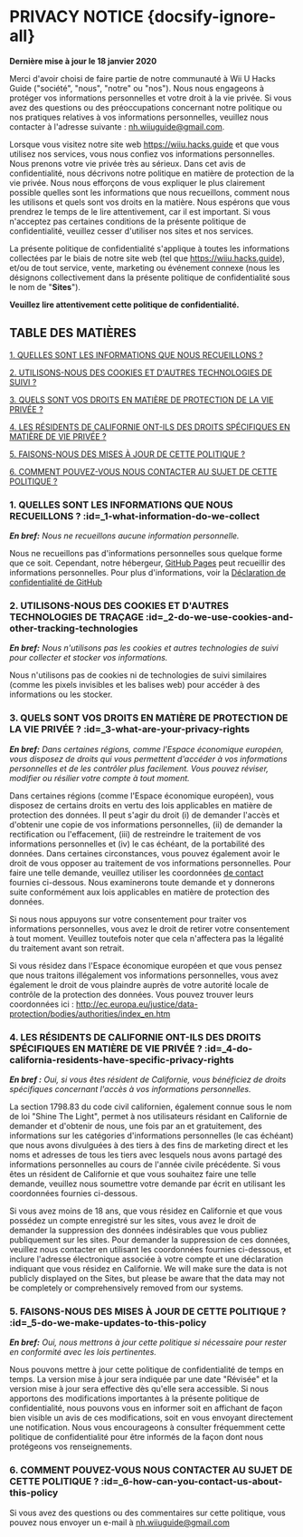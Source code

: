 # PRIVACY NOTICE {docsify-ignore-all}

**Dernière mise à jour le 18 janvier 2020**


Merci d'avoir choisi de faire partie de notre communauté à Wii U Hacks Guide ("société", "nous", "notre" ou "nos"). Nous nous engageons à protéger vos informations personnelles et votre droit à la vie privée. Si vous avez des questions ou des préoccupations concernant notre politique ou nos pratiques relatives à vos informations personnelles, veuillez nous contacter à l'adresse suivante : nh.wiiuguide@gmail.com.

Lorsque vous visitez notre site web https://wiiu.hacks.guide et que vous utilisez nos services, vous nous confiez vos informations personnelles. Nous prenons votre vie privée très au sérieux. Dans cet avis de confidentialité, nous décrivons notre politique en matière de protection de la vie privée. Nous nous efforçons de vous expliquer le plus clairement possible quelles sont les informations que nous recueillons, comment nous les utilisons et quels sont vos droits en la matière. Nous espérons que vous prendrez le temps de le lire attentivement, car il est important. Si vous n'acceptez pas certaines conditions de la présente politique de confidentialité, veuillez cesser d'utiliser nos sites et nos services.

La présente politique de confidentialité s'applique à toutes les informations collectées par le biais de notre site web (tel que https://wiiu.hacks.guide), et/ou de tout service, vente, marketing ou événement connexe (nous les désignons collectivement dans la présente politique de confidentialité sous le nom de "**Sites**").

**Veuillez lire attentivement cette politique de confidentialité.**


## TABLE DES MATIÈRES

[1. QUELLES SONT LES INFORMATIONS QUE NOUS RECUEILLONS ?](privacy-policy?id=_1-what-information-do-we-collect)

[2. UTILISONS-NOUS DES COOKIES ET D'AUTRES TECHNOLOGIES DE SUIVI ?](privacy-policy?id=_2-do-we-use-cookies-and-other-tracking-technologies)

[3. QUELS SONT VOS DROITS EN MATIÈRE DE PROTECTION DE LA VIE PRIVÉE ?](privacy-policy?id=_3-what-are-your-privacy-rights)

[4. LES RÉSIDENTS DE CALIFORNIE ONT-ILS DES DROITS SPÉCIFIQUES EN MATIÈRE DE VIE PRIVÉE ?](privacy-policy?id=_4-do-california-residents-have-specific-privacy-rights)

[5. FAISONS-NOUS DES MISES À JOUR DE CETTE POLITIQUE ?](privacy-policy?id=_5-do-we-make-updates-to-this-policy)

[6. COMMENT POUVEZ-VOUS NOUS CONTACTER AU SUJET DE CETTE POLITIQUE ?](privacy-policy?id=_6-how-can-you-contact-us-about-this-policy)



### 1. QUELLES SONT LES INFORMATIONS QUE NOUS RECUEILLONS ? :id=_1-what-information-do-we-collect

***En bref:*** *Nous ne recueillons aucune information personnelle.*

Nous ne recueillons pas d'informations personnelles sous quelque forme que ce soit. Cependant, notre hébergeur, [GitHub Pages](https://pages.github.com/) peut recueillir des informations personnelles. Pour plus d'informations, voir la [Déclaration de confidentialité de GitHub](https://help.github.com/en/github/site-policy/github-privacy-statement)


### 2. UTILISONS-NOUS DES COOKIES ET D'AUTRES TECHNOLOGIES DE TRAÇAGE :id=_2-do-we-use-cookies-and-other-tracking-technologies
***En bref:*** *Nous n'utilisons pas les cookies et autres technologies de suivi pour collecter et stocker vos informations.*

Nous n'utilisons pas de cookies ni de technologies de suivi similaires (comme les pixels invisibles et les balises web) pour accéder à des informations ou les stocker.


### 3. QUELS SONT VOS DROITS EN MATIÈRE DE PROTECTION DE LA VIE PRIVÉE ? :id=_3-what-are-your-privacy-rights

***En bref:*** *Dans certaines régions, comme l'Espace économique européen, vous disposez de droits qui vous permettent d'accéder à vos informations personnelles et de les contrôler plus facilement. Vous pouvez réviser, modifier ou résilier votre compte à tout moment.*

Dans certaines régions (comme l'Espace économique européen), vous disposez de certains droits en vertu des lois applicables en matière de protection des données. Il peut s'agir du droit (i) de demander l'accès et d'obtenir une copie de vos informations personnelles, (ii) de demander la rectification ou l'effacement, (iii) de restreindre le traitement de vos informations personnelles et (iv) le cas échéant, de la portabilité des données. Dans certaines circonstances, vous pouvez également avoir le droit de vous opposer au traitement de vos informations personnelles. Pour faire une telle demande, veuillez utiliser les coordonnées [de contact](privacy-policy?id=_6-how-can-you-contact-us-about-this-policy) fournies ci-dessous. Nous examinerons toute demande et y donnerons suite conformément aux lois applicables en matière de protection des données.

Si nous nous appuyons sur votre consentement pour traiter vos informations personnelles, vous avez le droit de retirer votre consentement à tout moment. Veuillez toutefois noter que cela n'affectera pas la légalité du traitement avant son retrait.

Si vous résidez dans l'Espace économique européen et que vous pensez que nous traitons illégalement vos informations personnelles, vous avez également le droit de vous plaindre auprès de votre autorité locale de contrôle de la protection des données. Vous pouvez trouver leurs coordonnées ici : http://ec.europa.eu/justice/data-protection/bodies/authorities/index_en.htm


### 4. LES RÉSIDENTS DE CALIFORNIE ONT-ILS DES DROITS SPÉCIFIQUES EN MATIÈRE DE VIE PRIVÉE ? :id=_4-do-california-residents-have-specific-privacy-rights

***En bref :*** *Oui, si vous êtes résident de Californie, vous bénéficiez de droits spécifiques concernant l'accès à vos informations personnelles.*

La section 1798.83 du code civil californien, également connue sous le nom de loi "Shine The Light", permet à nos utilisateurs résidant en Californie de demander et d'obtenir de nous, une fois par an et gratuitement, des informations sur les catégories d'informations personnelles (le cas échéant) que nous avons divulguées à des tiers à des fins de marketing direct et les noms et adresses de tous les tiers avec lesquels nous avons partagé des informations personnelles au cours de l'année civile précédente. Si vous êtes un résident de Californie et que vous souhaitez faire une telle demande, veuillez nous soumettre votre demande par écrit en utilisant les coordonnées fournies ci-dessous.

Si vous avez moins de 18 ans, que vous résidez en Californie et que vous possédez un compte enregistré sur les sites, vous avez le droit de demander la suppression des données indésirables que vous publiez publiquement sur les sites. Pour demander la suppression de ces données, veuillez nous contacter en utilisant les coordonnées fournies ci-dessous, et inclure l'adresse électronique associée à votre compte et une déclaration indiquant que vous résidez en Californie. We will make sure the data is not publicly displayed on the Sites, but please be aware that the data may not be completely or comprehensively removed from our systems.


### 5. FAISONS-NOUS DES MISES À JOUR DE CETTE POLITIQUE ? :id=_5-do-we-make-updates-to-this-policy

***En bref:*** *Oui, nous mettrons à jour cette politique si nécessaire pour rester en conformité avec les lois pertinentes.*

Nous pouvons mettre à jour cette politique de confidentialité de temps en temps. La version mise à jour sera indiquée par une date "Révisée" et la version mise à jour sera effective dès qu'elle sera accessible. Si nous apportons des modifications importantes à la présente politique de confidentialité, nous pouvons vous en informer soit en affichant de façon bien visible un avis de ces modifications, soit en vous envoyant directement une notification. Nous vous encourageons à consulter fréquemment cette politique de confidentialité pour être informés de la façon dont nous protégeons vos renseignements.


### 6. COMMENT POUVEZ-VOUS NOUS CONTACTER AU SUJET DE CETTE POLITIQUE ? :id=_6-how-can-you-contact-us-about-this-policy

Si vous avez des questions ou des commentaires sur cette politique, vous pouvez nous envoyer un e-mail à nh.wiiuguide@gmail.com